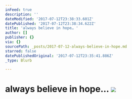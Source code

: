 ```yaml
---
inFeed: true
description: ''
dateModified: '2017-07-12T23:38:33.601Z'
datePublished: '2017-07-12T23:38:34.622Z'
title: 'always believe in hope… '
author: []
publisher: {}
via: {}
sourcePath: _posts/2017-07-12-always-believe-in-hope.md
starred: false
datePublishedOriginal: '2017-07-12T23:35:41.886Z'
_type: Blurb

---
```

# always believe in hope... ![](https://the-grid-user-content.s3-us-west-2.amazonaws.com/220f4273-e196-4129-be3f-e42d81bef00c.png)